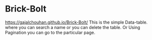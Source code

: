 # Brick-Bolt
https://gajalchouhan.github.io/Brick-Bolt/
This is the simple Data-table.
where you can search a name or you can delete the table.
Or Using Pagination you can go to the particular page.
